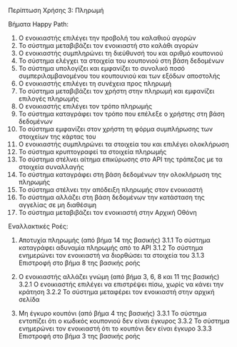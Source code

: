 Περίπτωση Χρήσης 3: Πληρωμή

Βήματα Happy Path:
1. Ο ενοικιαστής επιλέγει την προβολή του καλαθιού αγορών
2. Το σύστημα μεταβιβάζει τον ενοικιαστή στο καλάθι αγορών
3. Ο ενοικιαστής συμπληρώνει τη διεύθυνσή του και αριθμό κουπονιού
4. Το σύστημα ελέγχει τα στοιχεία του κουπονιού στη βάση δεδομένων
5. Το σύστημα υπολογίζει και εμφανίζει το συνολικό ποσό συμπεριλαμβανομένου του κουπουνιού και των εξόδων αποστολής
6. Ο ενοικιαστής επιλέγει τη συνέχεια προς πληρωμή
7. Το σύστημα μεταβιβάζει τον χρήστη στην πληρωμή και εμφανίζει επιλογές πληρωμής
8. Ο ενοικιαστής επιλέγει τον τρόπο πληρωμής
9. Το σύστημα καταγράφει τον τρόπο που επέλεξε ο χρήστης στη βάση δεδομένων
10. Το σύστημα εμφανίζει στον χρήστη τη φόρμα συμπλήρωσης των στοιχείων της κάρτας του
11. Ο ενοικιαστής συμπληρώνει τα στοιχεία του και επιλέγει ολοκλήρωση
12. Το σύστημα κρυπτογραφεί τα στοιχεία πληρωμής
13. Το σύστημα στέλνει αίτημα επικύρωσης στο API της τράπεζας με τα στοιχεία συναλλαγής
14. Το σύστημα καταγράφει στη βάση δεδομένων την ολοκλήρωση της πληρωμής
15. Το σύστημα στέλνει την απόδειξη πληρωμής στον ενοικιαστή
16. Το σύστημα αλλάζει στη βάση δεδομένων την κατάσταση της αγγελίας σε μη διαθέσιμη
17. Το σύστημα μεταβιβάζει τον ενοικιαστή στην Αρχική Οθόνη

Εναλλακτικές Ροές:
1. Αποτυχία πληρωμής (από βήμα 14 της βασικής)
3.1.1 Το σύστημα καταγράφει αδυναμία πληρωμής από το API 
3.1.2 Το σύστημα ενημερώνει τον ενοικιαστή να διορθώσει τα στοιχεία του 
3.1.3 Επιστροφή στο βήμα 8 της βασικής ροής

2. Ο ενοικιαστής αλλάζει γνώμη (από βήμα 3, 6, 8 και 11 της βασικής)
3.2.1 Ο ενοικιαστής επιλέγει να επιστρέψει πίσω, χωρίς να κάνει την κράτηση
3.2.2 Το σύστημα μεταφέρει τον ενοικιαστή στην αρχική σελίδα

3. Μη έγκυρο κουπόνι (από βήμα 4 της βασικής)
3.3.1 Το σύστημα εντοπίζει ότι ο κωδικός κουπονιού δεν είναι έγκυρος
3.3.2 Το σύστημα ενημερώνει τον ενοικιαστή ότι το κουπόνι δεν είναι έγκυρο 
3.3.3 Επιστροφή στο βήμα 3 της βασικής ροής